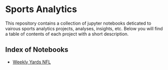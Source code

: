 # Sports Analytics
This repository contains a collection of jupyter notebooks deticated to vairous sports analytics projects, analyses, insights, etc. Below you will find a table of contents of each project with a short description.


## Index of Notebooks
* [Weekly Yards NFL](Weeky_Yards_NFL.ipynb)
